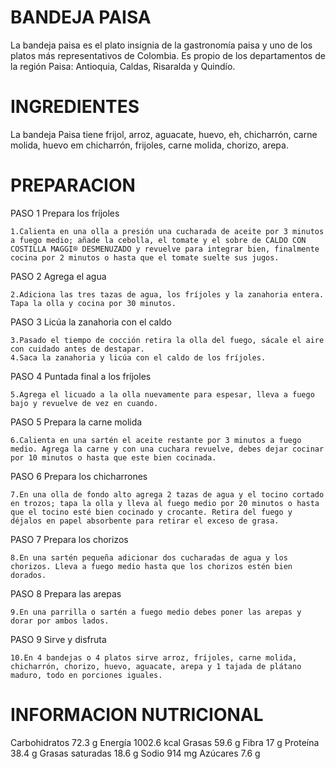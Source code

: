 # BANDEJA PAISA
La bandeja paisa es el plato insignia de la gastronomía paisa y uno de los platos más representativos de Colombia. Es propio de los departamentos de la región Paisa: Antioquia, Caldas, Risaralda y Quindío.
# INGREDIENTES
La bandeja Paisa tiene frijol, arroz, aguacate, huevo, eh, chicharrón, carne molida, huevo em chicharrón, frijoles, carne molida, chorizo, arepa.
# PREPARACION

PASO 1 Prepara los fríjoles

    1.Calienta en una olla a presión una cucharada de aceite por 3 minutos a fuego medio; añade la cebolla, el tomate y el sobre de CALDO CON COSTILLA MAGGI® DESMENUZADO y revuelve para integrar bien, finalmente cocina por 2 minutos o hasta que el tomate suelte sus jugos.

PASO 2 Agrega el agua

    2.Adiciona las tres tazas de agua, los fríjoles y la zanahoria entera. Tapa la olla y cocina por 30 minutos.

PASO 3 Licúa la zanahoria con el caldo

    3.Pasado el tiempo de cocción retira la olla del fuego, sácale el aire con cuidado antes de destapar.
    4.Saca la zanahoria y licúa con el caldo de los fríjoles.

PASO 4 Puntada final a los fríjoles

    5.Agrega el licuado a la olla nuevamente para espesar, lleva a fuego bajo y revuelve de vez en cuando.

PASO 5 Prepara la carne molida

    6.Calienta en una sartén el aceite restante por 3 minutos a fuego medio. Agrega la carne y con una cuchara revuelve, debes dejar cocinar por 10 minutos o hasta que este bien cocinada.

PASO 6 Prepara los chicharrones

    7.En una olla de fondo alto agrega 2 tazas de agua y el tocino cortado en trozos; tapa la olla y lleva al fuego medio por 20 minutos o hasta que el tocino esté bien cocinado y crocante. Retira del fuego y déjalos en papel absorbente para retirar el exceso de grasa.

PASO 7 Prepara los chorizos

    8.En una sartén pequeña adicionar dos cucharadas de agua y los chorizos. Lleva a fuego medio hasta que los chorizos estén bien dorados.

PASO 8 Prepara las arepas

    9.En una parrilla o sartén a fuego medio debes poner las arepas y dorar por ambos lados.

PASO 9 Sirve y disfruta

    10.En 4 bandejas o 4 platos sirve arroz, fríjoles, carne molida, chicharrón, chorizo, huevo, aguacate, arepa y 1 tajada de plátano maduro, todo en porciones iguales.

# INFORMACION NUTRICIONAL
Carbohidratos 	72.3 g
Energía 	1002.6 kcal
Grasas 	59.6 g
Fibra 	17 g
Proteína 	38.4 g
Grasas saturadas 	18.6 g
Sodio 	914 mg
Azúcares 	7.6 g